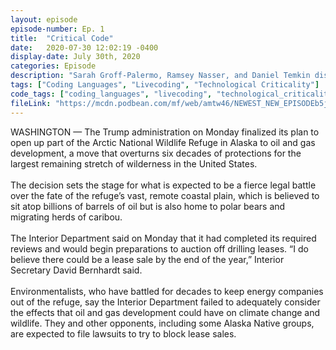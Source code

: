 ```yaml
---
layout: episode
episode-number: Ep. 1
title:  "Critical Code"
date:   2020-07-30 12:02:19 -0400
display-date: July 30th, 2020
categories: Episode
description: "Sarah Groff-Palermo, Ramsey Nasser, and Daniel Temkin discuss their artistic practices involving the use of invented languages."
tags: ["Coding Languages", "Livecoding", "Technological Criticality"]
code_tags: ["coding_languages", "livecoding", "technological_criticality"]
fileLink: "https://mcdn.podbean.com/mf/web/amtw46/NEWEST_NEW_EPISODEb5jcn.mp3"
---
```


WASHINGTON — The Trump administration on Monday finalized its plan to open up part of the Arctic National Wildlife Refuge in Alaska to oil and gas development, a move that overturns six decades of protections for the largest remaining stretch of wilderness in the United States.
<br><br>
The decision sets the stage for what is expected to be a fierce legal battle over the fate of the refuge’s vast, remote coastal plain, which is believed to sit atop billions of barrels of oil but is also home to polar bears and migrating herds of caribou.
<br><br>
The Interior Department said on Monday that it had completed its required reviews and would begin preparations to auction off drilling leases. “I do believe there could be a lease sale by the end of the year,” Interior Secretary David Bernhardt said.
<br><br>
Environmentalists, who have battled for decades to keep energy companies out of the refuge, say the Interior Department failed to adequately consider the effects that oil and gas development could have on climate change and wildlife. They and other opponents, including some Alaska Native groups, are expected to file lawsuits to try to block lease sales.
